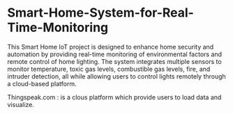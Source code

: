 # Smart-Home-System-for-Real-Time-Monitoring
This Smart Home IoT project is designed to enhance home security and automation by providing real-time monitoring of environmental factors and remote control of home lighting. 
The system integrates multiple sensors to monitor temperature, toxic gas levels, combustible gas levels, fire, and intruder detection, all while allowing users to control lights remotely through a cloud-based platform.

Thingspeak.com : is a clous platform  which provide users to load data and visualize.

